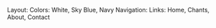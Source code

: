 Layout:
    Colors: White, Sky Blue, Navy
    Navigation:
        Links: Home, Chants, About, Contact